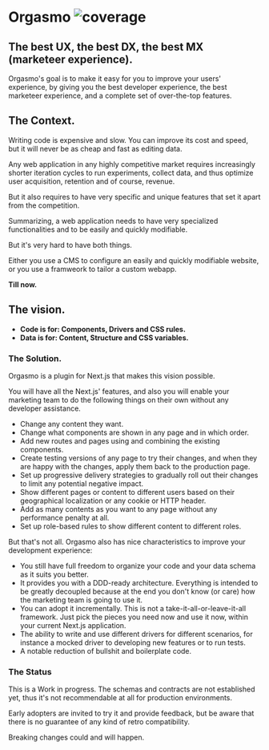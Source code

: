 # Orgasmo ![coverage](https://img.shields.io/badge/coverage-100%25-brightgreen)

## The best UX, the best DX, the best MX (marketeer experience).

Orgasmo's goal is to make it easy for you to improve your users' experience, by giving you the best developer experience, the best marketeer experience, and a complete set of over-the-top features. 

## The Context.

Writing code is expensive and slow. You can improve its cost and speed, but it will never be as cheap and fast as editing data.

Any web application in any highly competitive market requires increasingly shorter iteration cycles to run experiments, collect data, and thus optimize user acquisition, retention and of course, revenue.

But it also requires to have very specific and unique features that set it apart from the competition.

Summarizing, a web application needs to have very specialized functionalities and to be easily and quickly modifiable.

But it's very hard to have both things.

Either you use a CMS to configure an easily and quickly modifiable website, or you use a framweork to tailor a custom webapp.

**Till now.**

## The vision.

* **Code is for: Components, Drivers and CSS rules.**
* **Data is for: Content, Structure and CSS variables.**

### The Solution.

Orgasmo is a plugin for Next.js that makes this vision possible.

You will have all the Next.js' features, and also you will enable your marketing team to do the following things on their own without any developer assistance.

* Change any content they want.
* Change what components are shown in any page and in which order.
* Add new routes and pages using and combining the existing components.
* Create testing versions of any page to try their changes, and when they are happy with the changes, apply them back to the production page.
* Set up progressive delivery strategies to gradually roll out their changes to limit any potential negative impact.
* Show different pages or content to different users based on their geographical localization or any cookie or HTTP header.
* Add as many contents as you want to any page without any performance penalty at all.
* Set up role-based rules to show different content to different roles.

But that's not all. Orgasmo also has nice characteristics to improve your development experience:

* You still have full freedom to organize your code and your data schema as it suits you better.
* It provides you with a DDD-ready architecture. Everything is intended to be greatly decoupled because at the end you don't know (or care) how the marketing team is going to use it.
* You can adopt it incrementally. This is not a take-it-all-or-leave-it-all framework. Just pick the pieces you need now and use it now, within your current Next.js application.
* The ability to write and use different drivers for different scenarios, for instance a mocked driver to developing new features or to run tests.
* A notable reduction of bullshit and boilerplate code.

### The Status

This is a Work in progress. The schemas and contracts are not established yet, thus it's not recommendable at all for production environments.

Early adopters are invited to try it and provide feedback, but be aware that there is no guarantee of any kind of retro compatibility.

Breaking changes could and will happen.
